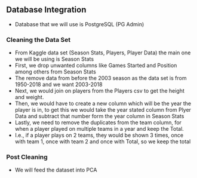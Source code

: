 ## Database Integration

- Database that we will use is PostgreSQL (PG Admin)

### Cleaning the Data Set

- From Kaggle data set (Season Stats, Players, Player Data) the main one we will be using is Season Stats
- First, we drop unwanted columns like Games Started and Position among others from Season Stats
- The remove data from before the 2003 season as the data set is from 1950-2018 and we want 2003-2018
- Next, we would join on players from the Players csv to get the height and weight.
- Then, we would have to create a new column which will be the year the player is in, to get this we would take the year stated column from Plyer Data and subtract that number form the year column in Season Stats
- Lastly, we need to remove the duplicates from the team column, for when a player played on multiple teams in a year and keep the Total.
- I.e., if a player plays on 2 teams, they would be shown 3 times, once with team 1, once with team 2 and once with Total, so we keep the total

### Post Cleaning

- We will feed the dataset into PCA
